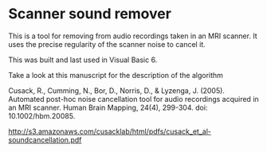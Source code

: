 # Scanner sound remover

This is a tool for removing from audio recordings taken in an MRI scanner. It uses the precise regularity of the scanner noise to cancel it.

This was built and last used in Visual Basic 6.

Take a look at this manuscript for the description of the algorithm

Cusack, R., Cumming, N., Bor, D., Norris, D., & Lyzenga, J. (2005). Automated post-hoc noise cancellation tool for audio recordings acquired in an MRI scanner. Human Brain Mapping, 24(4), 299-304. doi: 10.1002/hbm.20085. 

http://s3.amazonaws.com/cusacklab/html/pdfs/cusack_et_al-soundcancellation.pdf
